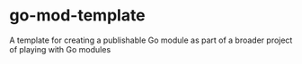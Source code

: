 # go-mod-template
A template for creating a publishable Go module as part of a broader project of playing with Go modules
